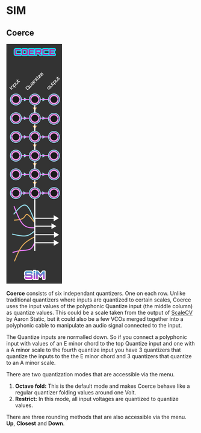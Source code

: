 # SIM

## Coerce
![Coerce](https://github.com/imDanSable/SIM/blob/master/coerce.png)

**Coerce** consists of six independant quantizers. One on each row. Unlike traditional quantizers where inputs are quantized to certain scales, Coerce uses the input values of the polyphonic Quantize input (the middle column) as quantize values. This could be a scale taken from the output of [ScaleCV](https://library.vcvrack.com/AaronStatic/ScaleCV) by Aaron Static, but it could also be a few VCOs merged together into a polyphonic cable to manipulate an audio signal connected to the input.

The Quantize inputs are normalled down. So if you connect a polyphonic input with values of an E minor chord to the top Quantize input and one with a A minor scale to the fourth quantize input you have 3 quantizers that quantize the inputs to the the E minor chord and 3 quantizers that quantize to an A minor scale.

There are two quantization modes that are accessible via the menu.
1) **Octave fold:**
This is the default mode and makes Coerce behave like a regular quantizer folding values around one Volt.
2) **Restrict:**
In this mode, all input voltages are quantized to quantize values.

There are three rounding methods that are also accessible via the menu.
**Up**, **Closest** and **Down**.
